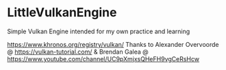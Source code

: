 # LittleVulkanEngine
Simple Vulkan Engine intended for my own practice and learning

https://www.khronos.org/registry/vulkan/
Thanks to Alexander Overvoorde @ https://vulkan-tutorial.com/ & Brendan Galea @ https://www.youtube.com/channel/UC9pXmjxsQHeFH9vgCeRsHcw
